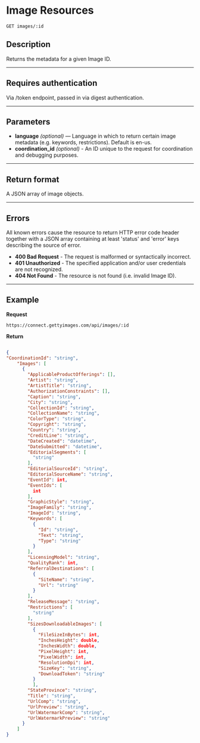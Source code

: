 # Image Resources

    GET images/:id

## Description
Returns the metadata for a given Image ID.

***

## Requires authentication
Via /token endpoint, passed in via digest authentication.

***

## Parameters
- **language** _(optional)_ — Language in which to return certain image metadata (e.g. keywords, restrictions). Default is en-us.
- **coordination_id** _(optional)_ - An ID unique to the request for coordination and debugging purposes.

***

## Return format
A JSON array of image objects.

***

## Errors
All known errors cause the resource to return HTTP error code header together with a JSON array containing at least 'status' and 'error' keys describing the source of error.

- **400 Bad Request** - The request is malformed or syntactically incorrect.
- **401 Unauthorized** - The specified application and/or user credentials are not recognized.
- **404 Not Found** - The resource is not found (i.e. invalid Image ID).

***

## Example
**Request**

    https://connect.gettyimages.com/api/images/:id

**Return**
``` json

{
"CoordinationId": "string",
    "Images": [
      {
        "ApplicableProductOfferings": [],
        "Artist": "string",
        "ArtistTitle": "string",
        "AuthorizationConstraints": [],
        "Caption": "string",
        "City": "string",
        "CollectionId": "string",
        "CollectionName": "string",
        "ColorType": "string",
        "Copyright": "string",
        "Country": "string",
        "CreditLine": "string",
        "DateCreated": "datetime",
        "DateSubmitted": "datetime",
        "EditorialSegments": [
          "string"
        ],
        "EditorialSourceId": "string",
        "EditorialSourceName": "string",
        "EventId": int,
        "EventIds": [
          int
        ],
        "GraphicStyle": "string",
        "ImageFamily": "string",
        "ImageId": "string",
        "Keywords": [
          {
            "Id": "string",
            "Text": "string",
            "Type": "string"
          }
        ],
        "LicensingModel": "string",
        "QualityRank": int,
        "ReferralDestinations": [
          {
            "SiteName": "string",
            "Url": "string"
          }
        ],
        "ReleaseMessage": "string",
        "Restrictions": [
          "string"
        ],
        "SizesDownloadableImages": [
          {
            "FileSizeInBytes": int,
            "InchesHeight": double,
            "InchesWidth": double,
            "PixelHeight": int,
            "PixelWidth": int,
            "ResolutionDpi": int,
            "SizeKey": "string",
            "DownloadToken": "string"
          }
          ],
        "StateProvince": "string",
        "Title": "string",
        "UrlComp": "string",
        "UrlPreview": "string",
        "UrlWatermarkComp": "string",
        "UrlWatermarkPreview": "string"
      }
    ]
}

```

